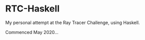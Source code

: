 # RTC-Haskell

My personal attempt at the Ray Tracer Challenge, using Haskell.

Commenced May 2020...


